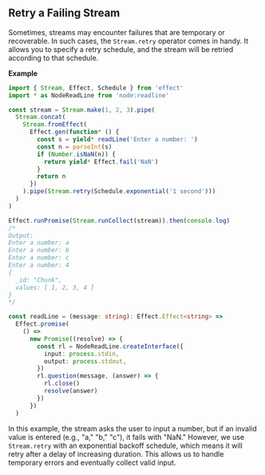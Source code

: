 ## Retry a Failing Stream

Sometimes, streams may encounter failures that are temporary or recoverable. In such cases, the `Stream.retry` operator comes in handy. It allows you to specify a retry schedule, and the stream will be retried according to that schedule.

**Example**

```ts twoslash
import { Stream, Effect, Schedule } from 'effect'
import * as NodeReadLine from 'node:readline'

const stream = Stream.make(1, 2, 3).pipe(
  Stream.concat(
    Stream.fromEffect(
      Effect.gen(function* () {
        const s = yield* readLine('Enter a number: ')
        const n = parseInt(s)
        if (Number.isNaN(n)) {
          return yield* Effect.fail('NaN')
        }
        return n
      })
    ).pipe(Stream.retry(Schedule.exponential('1 second')))
  )
)

Effect.runPromise(Stream.runCollect(stream)).then(console.log)
/*
Output:
Enter a number: a
Enter a number: b
Enter a number: c
Enter a number: 4
{
  _id: "Chunk",
  values: [ 1, 2, 3, 4 ]
}
*/

const readLine = (message: string): Effect.Effect<string> =>
  Effect.promise(
    () =>
      new Promise((resolve) => {
        const rl = NodeReadLine.createInterface({
          input: process.stdin,
          output: process.stdout,
        })
        rl.question(message, (answer) => {
          rl.close()
          resolve(answer)
        })
      })
  )
```

In this example, the stream asks the user to input a number, but if an invalid value is entered (e.g., "a," "b," "c"), it fails with "NaN." However, we use `Stream.retry` with an exponential backoff schedule, which means it will retry after a delay of increasing duration. This allows us to handle temporary errors and eventually collect valid input.
